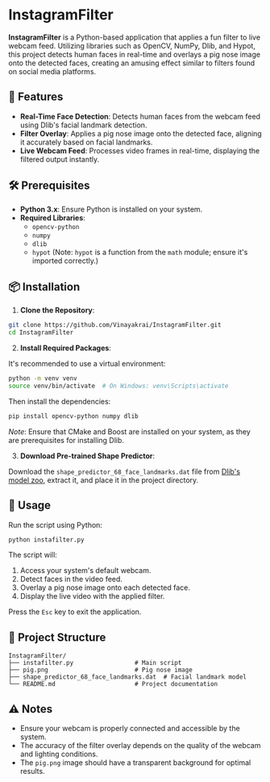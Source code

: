 # InstagramFilter

**InstagramFilter** is a Python-based application that applies a fun filter to live webcam feed. Utilizing libraries such as OpenCV, NumPy, Dlib, and Hypot, this project detects human faces in real-time and overlays a pig nose image onto the detected faces, creating an amusing effect similar to filters found on social media platforms.

## 🚀 Features

- **Real-Time Face Detection**: Detects human faces from the webcam feed using Dlib's facial landmark detection.
- **Filter Overlay**: Applies a pig nose image onto the detected face, aligning it accurately based on facial landmarks.
- **Live Webcam Feed**: Processes video frames in real-time, displaying the filtered output instantly.

## 🛠️ Prerequisites

- **Python 3.x**: Ensure Python is installed on your system.
- **Required Libraries**:
  - `opencv-python`
  - `numpy`
  - `dlib`
  - `hypot` (Note: `hypot` is a function from the `math` module; ensure it's imported correctly.)

## 📦 Installation

1. **Clone the Repository**:

```bash
git clone https://github.com/Vinayakrai/InstagramFilter.git
cd InstagramFilter
```

2. **Install Required Packages**:

It's recommended to use a virtual environment:

```bash
python -m venv venv
source venv/bin/activate  # On Windows: venv\Scripts\activate
```

Then install the dependencies:

```bash
pip install opencv-python numpy dlib
```

*Note*: Ensure that CMake and Boost are installed on your system, as they are prerequisites for installing Dlib.

3. **Download Pre-trained Shape Predictor**:

Download the `shape_predictor_68_face_landmarks.dat` file from [Dlib's model zoo](http://dlib.net/files/shape_predictor_68_face_landmarks.dat.bz2), extract it, and place it in the project directory.

## 🚀 Usage

Run the script using Python:

```bash
python instafilter.py
```

The script will:

1. Access your system's default webcam.
2. Detect faces in the video feed.
3. Overlay a pig nose image onto each detected face.
4. Display the live video with the applied filter.

Press the `Esc` key to exit the application.

## 📁 Project Structure

```
InstagramFilter/
├── instafilter.py                 # Main script
├── pig.png                        # Pig nose image
├── shape_predictor_68_face_landmarks.dat  # Facial landmark model
└── README.md                      # Project documentation
```

## ⚠️ Notes

- Ensure your webcam is properly connected and accessible by the system.
- The accuracy of the filter overlay depends on the quality of the webcam and lighting conditions.
- The `pig.png` image should have a transparent background for optimal results.


